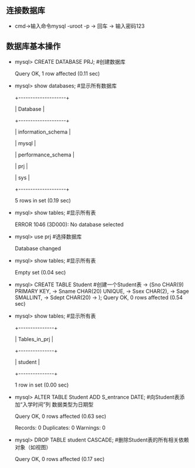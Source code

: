 ## 连接数据库
* cmd->输入命令mysql -uroot -p -> 回车 -> 输入密码123
## 数据库基本操作
* mysql> CREATE DATABASE PRJ;  #创建数据库
  
  Query OK, 1 row affected (0.11 sec)

* mysql> show databases;  #显示所有数据库
  
  +--------------------+
  
  | Database           |
  
  +--------------------+
  
  | information_schema |
  
  | mysql              |
  
  | performance_schema |
  
  | prj                |
  
  | sys                |
  
  +--------------------+
  
  5 rows in set (0.19 sec)

* mysql> show tables;   #显示所有表
  
  ERROR 1046 (3D000): No database selected
* mysql> use prj  #选择数据库
  
  Database changed
* mysql> show tables;  #显示所有表
  
  Empty set (0.04 sec)
* mysql> CREATE TABLE Student  #创建一个Student表
    -> (Sno CHAR(9) PRIMARY KEY,
    -> Sname CHAR(20) UNIQUE,
    -> Ssex CHAR(2),
    -> Sage SMALLINT,
    -> Sdept CHAR(20)
    -> ); 
  Query OK, 0 rows affected (0.54 sec)
* mysql> show tables;  #显示所有表
  
  +---------------+
  
  | Tables_in_prj |
  
  +---------------+
  
  | student       |
  
  +---------------+
  
  1 row in set (0.00 sec)

* mysql> ALTER TABLE Student ADD S_entrance DATE;  #向Student表添加“入学时间”列 数据类型为日期型
  
  Query OK, 0 rows affected (0.63 sec)
  
  Records: 0  Duplicates: 0  Warnings: 0
* mysql> DROP TABLE student CASCADE;  #删除Student表的所有相关依赖对象（如视图）
  
  Query OK, 0 rows affected (0.17 sec)
